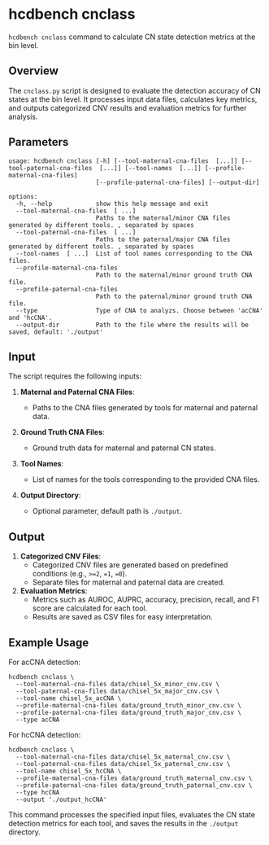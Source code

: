 # hcdbench cnclass

`hcdbench cnclass` command to calculate CN state detection metrics at the bin level.

## Overview

The `cnclass.py` script is designed to evaluate the detection accuracy of CN states at the bin level. It processes input data files, calculates key metrics, and outputs categorized CNV results and evaluation metrics for further analysis.

## Parameters
```shell
usage: hcdbench cnclass [-h] [--tool-maternal-cna-files  [...]] [--tool-paternal-cna-files  [...]] [--tool-names  [...]] [--profile-maternal-cna-files]
                        [--profile-paternal-cna-files] [--output-dir]

options:
  -h, --help            show this help message and exit
  --tool-maternal-cna-files  [ ...]
                        Paths to the maternal/minor CNA files generated by different tools. , separated by spaces
  --tool-paternal-cna-files  [ ...]
                        Paths to the paternal/major CNA files generated by different tools. , separated by spaces
  --tool-names  [ ...]  List of tool names corresponding to the CNA files.
  --profile-maternal-cna-files 
                        Path to the maternal/minor ground truth CNA file.
  --profile-paternal-cna-files 
                        Path to the paternal/minor ground truth CNA file.
  --type 				Type of CNA to analyzs. Choose between 'acCNA' and 'hcCNA'.
  --output-dir          Path to the file where the results will be saved, default: './output'
```

## Input

The script requires the following inputs:

1. **Maternal and Paternal CNA Files**:
   - Paths to the CNA files generated by tools for maternal and paternal data.

2. **Ground Truth CNA Files**:
   - Ground truth data for maternal and paternal CN states.

3. **Tool Names**:
   - List of names for the tools corresponding to the provided CNA files.

4. **Output Directory**:
   - Optional parameter, default path is `./output`.

## Output

1. **Categorized CNV Files**:
   - Categorized CNV files are generated based on predefined conditions (e.g., `>=2`, `=1`, `=0`).
   - Separate files for maternal and paternal data are created.
2. **Evaluation Metrics**:
   - Metrics such as AUROC, AUPRC, accuracy, precision, recall, and F1 score are calculated for each tool.
   - Results are saved as CSV files for easy interpretation.

## Example Usage

For acCNA detection:

```shell
hcdbench cnclass \
  --tool-maternal-cna-files data/chisel_5x_minor_cnv.csv \
  --tool-paternal-cna-files data/chisel_5x_major_cnv.csv \
  --tool-name chisel_5x_acCNA \
  --profile-maternal-cna-files data/ground_truth_minor_cnv.csv \
  --profile-paternal-cna-files data/ground_truth_major_cnv.csv \
  --type acCNA
```

For hcCNA detection:

```shell
hcdbench cnclass \
  --tool-maternal-cna-files data/chisel_5x_maternal_cnv.csv \
  --tool-paternal-cna-files data/chisel_5x_paternal_cnv.csv \
  --tool-name chisel_5x_hcCNA \
  --profile-maternal-cna-files data/ground_truth_maternal_cnv.csv \
  --profile-paternal-cna-files data/ground_truth_paternal_cnv.csv \
  --type hcCNA
  --output './output_hcCNA'
```

This command processes the specified input files, evaluates the CN state detection metrics for each tool, and saves the results in the `./output` directory.

